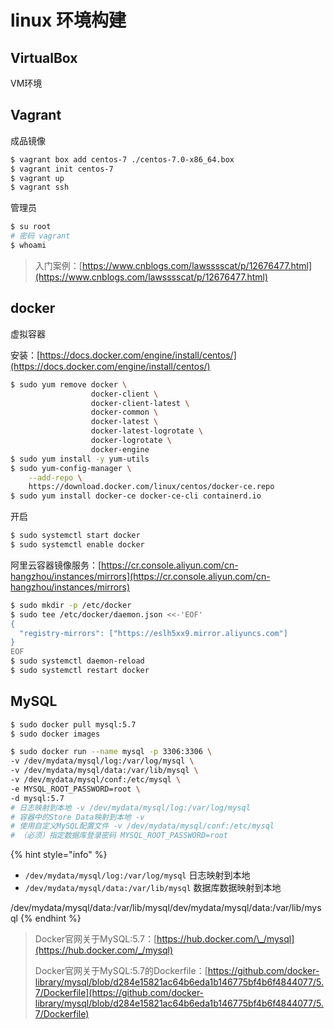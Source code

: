 # linux 环境构建

## VirtualBox

VM环境

## Vagrant

成品镜像

```bash
$ vagrant box add centos-7 ./centos-7.0-x86_64.box
$ vagrant init centos-7
$ vagrant up
$ vagrant ssh
```

管理员

```bash
$ su root
# 密码 vagrant
$ whoami
```

> 入门案例：[https://www.cnblogs.com/lawsssscat/p/12676477.html](https://www.cnblogs.com/lawsssscat/p/12676477.html)

## docker

虚拟容器

安装：[https://docs.docker.com/engine/install/centos/](https://docs.docker.com/engine/install/centos/)

```bash
$ sudo yum remove docker \
                  docker-client \
                  docker-client-latest \
                  docker-common \
                  docker-latest \
                  docker-latest-logrotate \
                  docker-logrotate \
                  docker-engine
$ sudo yum install -y yum-utils
$ sudo yum-config-manager \
    --add-repo \
    https://download.docker.com/linux/centos/docker-ce.repo
$ sudo yum install docker-ce docker-ce-cli containerd.io
```

开启

```bash
$ sudo systemctl start docker
$ sudo systemctl enable docker
```

阿里云容器镜像服务：[https://cr.console.aliyun.com/cn-hangzhou/instances/mirrors](https://cr.console.aliyun.com/cn-hangzhou/instances/mirrors)

```bash
$ sudo mkdir -p /etc/docker
$ sudo tee /etc/docker/daemon.json <<-'EOF'
{
  "registry-mirrors": ["https://eslh5xx9.mirror.aliyuncs.com"]
}
EOF
$ sudo systemctl daemon-reload
$ sudo systemctl restart docker
```

## MySQL

```bash
$ sudo docker pull mysql:5.7
$ sudo docker images 

$ sudo docker run --name mysql -p 3306:3306 \
-v /dev/mydata/mysql/log:/var/log/mysql \
-v /dev/mydata/mysql/data:/var/lib/mysql \
-v /dev/mydata/mysql/conf:/etc/mysql \
-e MYSQL_ROOT_PASSWORD=root \
-d mysql:5.7
# 日志映射到本地 -v /dev/mydata/mysql/log:/var/log/mysql
# 容器中的Store Data映射到本地 -v 
# 使用自定义MySQL配置文件 -v /dev/mydata/mysql/conf:/etc/mysql
# （必须）指定数据库登录密码 MYSQL_ROOT_PASSWORD=root
```

{% hint style="info" %}
* `/dev/mydata/mysql/log:/var/log/mysql` 日志映射到本地
* `/dev/mydata/mysql/data:/var/lib/mysql` 数据库数据映射到本地

/dev/mydata/mysql/data:/var/lib/mysql/dev/mydata/mysql/data:/var/lib/mysql
{% endhint %}

> Docker官网关于MySQL:5.7：[https://hub.docker.com/\_/mysql](https://hub.docker.com/_/mysql)
>
> Docker官网关于MySQL:5.7的Dockerfile：[https://github.com/docker-library/mysql/blob/d284e15821ac64b6eda1b146775bf4b6f4844077/5.7/Dockerfile](https://github.com/docker-library/mysql/blob/d284e15821ac64b6eda1b146775bf4b6f4844077/5.7/Dockerfile)





